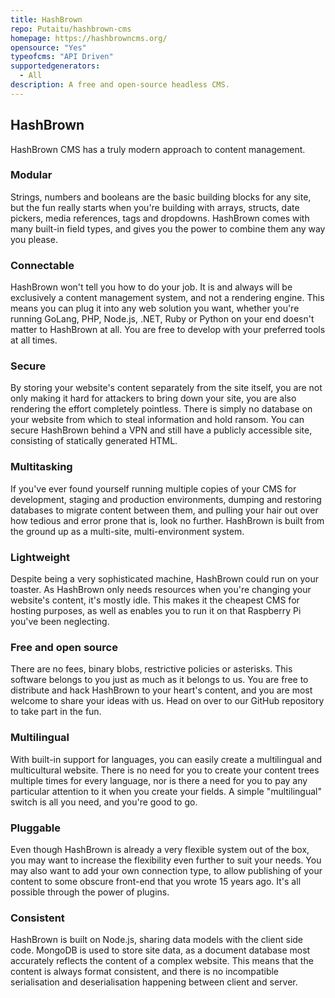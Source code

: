 ```yaml
---
title: HashBrown
repo: Putaitu/hashbrown-cms
homepage: https://hashbrowncms.org/
opensource: "Yes"
typeofcms: "API Driven"
supportedgenerators:
  - All
description: A free and open-source headless CMS.
---
```

## HashBrown

HashBrown CMS has a truly modern approach to content management.

### Modular

Strings, numbers and booleans are the basic building blocks for any site, but the fun really starts when you're building with arrays, structs, date pickers, media references, tags and dropdowns. HashBrown comes with many built-in field types, and gives you the power to combine them any way you please.

### Connectable

HashBrown won't tell you how to do your job. It is and always will be exclusively a content management system, and not a rendering engine. This means you can plug it into any web solution you want, whether you're running GoLang, PHP, Node.js, .NET, Ruby or Python on your end doesn't matter to HashBrown at all. You are free to develop with your preferred tools at all times.

### Secure

By storing your website's content separately from the site itself, you are not only making it hard for attackers to bring down your site, you are also rendering the effort completely pointless. There is simply no database on your website from which to steal information and hold ransom. You can secure HashBrown behind a VPN and still have a publicly accessible site, consisting of statically generated HTML.

### Multitasking

If you've ever found yourself running multiple copies of your CMS for development, staging and production environments, dumping and restoring databases to migrate content between them, and pulling your hair out over how tedious and error prone that is, look no further. HashBrown is built from the ground up as a multi-site, multi-environment system.

### Lightweight

Despite being a very sophisticated machine, HashBrown could run on your toaster. As HashBrown only needs resources when you're changing your website's content, it's mostly idle. This makes it the cheapest CMS for hosting purposes, as well as enables you to run it on that Raspberry Pi you've been neglecting.

### Free and open source

There are no fees, binary blobs, restrictive policies or asterisks. This software belongs to you just as much as it belongs to us. You are free to distribute and hack HashBrown to your heart's content, and you are most welcome to share your ideas with us. Head on over to our GitHub repository to take part in the fun.

### Multilingual

With built-in support for languages, you can easily create a multilingual and multicultural website. There is no need for you to create your content trees multiple times for every language, nor is there a need for you to pay any particular attention to it when you create your fields. A simple "multilingual" switch is all you need, and you're good to go.

### Pluggable

Even though HashBrown is already a very flexible system out of the box, you may want to increase the flexibility even further to suit your needs. You may also want to add your own connection type, to allow publishing of your content to some obscure front-end that you wrote 15 years ago. It's all possible through the power of plugins.

### Consistent

HashBrown is built on Node.js, sharing data models with the client side code. MongoDB is used to store site data, as a document database most accurately reflects the content of a complex website. This means that the content is always format consistent, and there is no incompatible serialisation and deserialisation happening between client and server.
